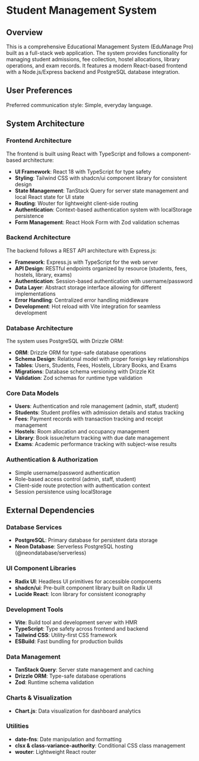 # Student Management System

## Overview

This is a comprehensive Educational Management System (EduManage Pro) built as a full-stack web application. The system provides functionality for managing student admissions, fee collection, hostel allocations, library operations, and exam records. It features a modern React-based frontend with a Node.js/Express backend and PostgreSQL database integration.

## User Preferences

Preferred communication style: Simple, everyday language.

## System Architecture

### Frontend Architecture
The frontend is built using React with TypeScript and follows a component-based architecture:
- **UI Framework**: React 18 with TypeScript for type safety
- **Styling**: Tailwind CSS with shadcn/ui component library for consistent design
- **State Management**: TanStack Query for server state management and local React state for UI state
- **Routing**: Wouter for lightweight client-side routing
- **Authentication**: Context-based authentication system with localStorage persistence
- **Form Management**: React Hook Form with Zod validation schemas

### Backend Architecture
The backend follows a REST API architecture with Express.js:
- **Framework**: Express.js with TypeScript for the web server
- **API Design**: RESTful endpoints organized by resource (students, fees, hostels, library, exams)
- **Authentication**: Session-based authentication with username/password
- **Data Layer**: Abstract storage interface allowing for different implementations
- **Error Handling**: Centralized error handling middleware
- **Development**: Hot reload with Vite integration for seamless development

### Database Architecture
The system uses PostgreSQL with Drizzle ORM:
- **ORM**: Drizzle ORM for type-safe database operations
- **Schema Design**: Relational model with proper foreign key relationships
- **Tables**: Users, Students, Fees, Hostels, Library Books, and Exams
- **Migrations**: Database schema versioning with Drizzle Kit
- **Validation**: Zod schemas for runtime type validation

### Core Data Models
- **Users**: Authentication and role management (admin, staff, student)
- **Students**: Student profiles with admission details and status tracking
- **Fees**: Payment records with transaction tracking and receipt management
- **Hostels**: Room allocation and occupancy management
- **Library**: Book issue/return tracking with due date management
- **Exams**: Academic performance tracking with subject-wise results

### Authentication & Authorization
- Simple username/password authentication
- Role-based access control (admin, staff, student)
- Client-side route protection with authentication context
- Session persistence using localStorage

## External Dependencies

### Database Services
- **PostgreSQL**: Primary database for persistent data storage
- **Neon Database**: Serverless PostgreSQL hosting (@neondatabase/serverless)

### UI Component Libraries
- **Radix UI**: Headless UI primitives for accessible components
- **shadcn/ui**: Pre-built component library built on Radix UI
- **Lucide React**: Icon library for consistent iconography

### Development Tools
- **Vite**: Build tool and development server with HMR
- **TypeScript**: Type safety across frontend and backend
- **Tailwind CSS**: Utility-first CSS framework
- **ESBuild**: Fast bundling for production builds

### Data Management
- **TanStack Query**: Server state management and caching
- **Drizzle ORM**: Type-safe database operations
- **Zod**: Runtime schema validation

### Charts & Visualization
- **Chart.js**: Data visualization for dashboard analytics

### Utilities
- **date-fns**: Date manipulation and formatting
- **clsx & class-variance-authority**: Conditional CSS class management
- **wouter**: Lightweight React router